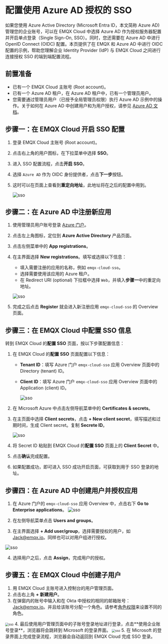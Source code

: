# 配置使用 Azure AD 授权的 SSO

如果您使用 Azure Active Directory (Microsoft Entra ID，本文简称 Azure AD) 管理您的企业账号，可以在 EMQX Cloud 中选择 Azure AD 作为授权服务器配置并开启单点登录（Single Sign-On, SSO）。同时，您还需要在 Azure AD 中进行 OpenID Connect (OIDC) 配置。本页提供了在 EMQX 和 Azure AD 中进行 OIDC 配置的示例，帮助您理解企业 Identity Provider (IdP) 与 EMQX Cloud 之间进行连接授权 SSO 的端到端配置流程。

## 前置准备
- 已有一个 EMQX Cloud 主账号 (Root account)。
- 已有一个 Azure AD 租户，在 Azure AD 租户中，已有一个管理员用户。
- 您需要通过管理员用户（已授予全局管理员权限）执行 Azure AD 示例中的操作。关于如何在 Azure AD 中创建用户和为用户授权，请参见 [Azure AD 文档](https://learn.microsoft.com/zh-cn/azure/active-directory/fundamentals/)。

## 步骤一：在 EMQX Cloud 开启 SSO 配置

1. 登录 EMQX Cloud 主账号 (Root account)。

2. 点击右上角的用户图标，在下拉菜单中选择 **SSO**。

3. 进入 SSO 配置流程，点击**开启 SSO**。

4. 选择 `Azure AD` 作为 OIDC 身份提供者，点击**下一步**按钮。

5. 这时可以在页面上查看到**重定向地址**，此地址将在之后的配置中用到。
   
   ![sso](./_assets/sso1.png)


## 步骤二：在 Azure AD 中注册新应用
1. 使用管理员用户账号登录 [Azure 门户](https://portal.azure.com/#home)。

2. 点击左上角图标，定位到 **Azure Active Directory** 产品页面。

3. 点击左侧菜单中的 **App registrations**。

4. 在主界面选择 **New registrations**。填写或选择以下信息：

   - 填入需要注册的应用的名称，例如 `emqx-cloud-sso`。
   - 选择需要使用该应用的 Azure 租户。
   - 在 Redirect URI (optional) 下拉框中选择 `Web`，并填入**步骤一**中的重定向地址。

   ![sso](./_assets/azure_1.png)

5. 完成之后点击 **Register** 就会进入新注册应用 `emqx-cloud-sso` 的 Overview 页面。

## 步骤三：在 EMQX Cloud 中配置 SSO 信息

转到 EMQX Cloud 的**配置 SSO** 页面，按以下步骤配置信息：

1. 在 EMQX Cloud 的**配置 SSO** 页面配置以下信息：

   - **Tenant ID**：填写 Azure 门户 `emqx-cloud-sso` 应用 Overview 页面中的 Directory (tenant) ID。

   - **Client ID**：填写 Azure 门户 `emqx-cloud-sso` 应用 Overview 页面中的 Application (client) ID。

     ![sso](./_assets/azure_2.png)

2. 在 Microsoft Azure 中点击左侧导航菜单中的 **Certificates & secrets**。

2. 在主页面中选择 **Client secrets**，点击 **+ New client secret**，填写描述和过期时间，生成 Client secret。复制 **Secrete ID**。

     ![sso](./_assets/azure_3.png)

3. 将 Secret ID 粘贴到 EMQX Cloud 的**配置 SSO** 页面上的 **Client Secret** 中。

4. 点击**确认**完成配置。

5. 如果配置成功，即可进入 SSO 成功开启页面，可获取到用于 SSO 登录的地址。

## 步骤四：在 Azure AD 中创建用户并授权应用
1. 在 Azure 门户的 `emqx-cloud-sso` 应用 Overview 中，点击右下 **Go to Enterprise applications**。
    ![sso](./_assets/azure_4.png)

2. 在左侧导航菜单点击 **Users and groups**。

3. 在主界面选择 **+ Add user/group**，选择需要授权的用户，如 Jack@emqx.io。同样也可以对用户组进行授权。

  <img src="./_assets/azure_5.png" alt="sso"  />

4. 选择用户之后，点击 **Assign**，完成用户的授权。

## 步骤五：在 EMQX Cloud 中创建子用户
1. 用 EMQX Cloud 主账号进入控制台的用户管理页面。
2. 点击右上角 **+ 新建用户**。
3. 在弹窗内的账号中输入和在 Okta 中授权的相同的邮箱账号： Jack@emqx.io。并且给该账号分配一个角色。请参考[角色权限](./role.md)来设置不同的角色。
 <img src="./_assets/sso3.png" alt="sso" style="zoom:67%;" />
4. 最后使用用户管理页面中的子账号登录地址进行登录，点击**使用企业账号登录**，浏览器将会跳转到 Microsoft 的登录界面。
<img src="./_assets/sso4.png" alt="sso" style="zoom:67%;" />
5. 在 Microsoft 的登录界面上完成登录流程，浏览器会自动返回到 EMQX Cloud 完成 SSO 登录。

